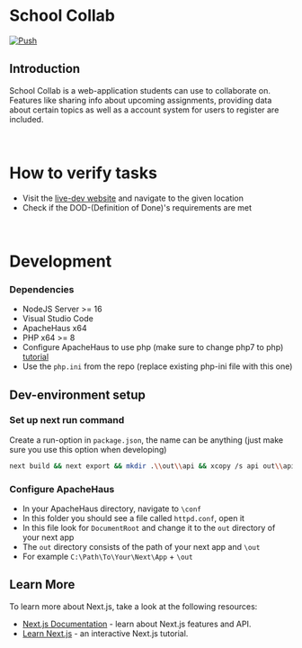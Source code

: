 # School Collab
[![Push](https://github.com/Elias-Traunbauer/school_collab/blob/master/.github/workflows/deploy.yml)](https://github.com/Elias-Traunbauer/school_collab/blob/master/.github/workflows/deploy.yml)
## Introduction
School Collab is a web-application students can use to collaborate on.
Features like sharing info about upcoming assignments, providing data about certain topics as well as a account system for users to register are included.

<br>

# How to verify tasks

- Visit the [live-dev website](https://school-collab.ga) and navigate to the given location
- Check if the DOD-(Definition of Done)'s requirements are met

<br>

# Development

### Dependencies
* NodeJS Server >= 16
* Visual Studio Code
* ApacheHaus x64
* PHP x64 >= 8
* Configure ApacheHaus to use php (make sure to change php7 to php) [tutorial](https://www.tutorialspoint.com/php7/php7_installation_windows_apache.htm)
* Use the `php.ini` from the repo (replace existing php-ini file with this one)

## Dev-environment setup
### Set up next run command
Create a run-option in `package.json`, the name can be anything (just make sure you use this option when developing)
```bash
next build && next export && mkdir .\\out\\api && xcopy /s api out\\api
```

### Configure ApacheHaus
* In your ApacheHaus directory, navigate to `\conf` <br>
* In this folder you should see a file called `httpd.conf`, open it <br>
* In this file look for `DocumentRoot` and change it to the `out` directory of your next app <br>
* The `out` directory consists of the path of your next app and `\out` <br>
* For example `C:\Path\To\Your\Next\App` + `\out` <br>

## Learn More

To learn more about Next.js, take a look at the following resources:

- [Next.js Documentation](https://nextjs.org/docs) - learn about Next.js features and API.
- [Learn Next.js](https://nextjs.org/learn) - an interactive Next.js tutorial.
